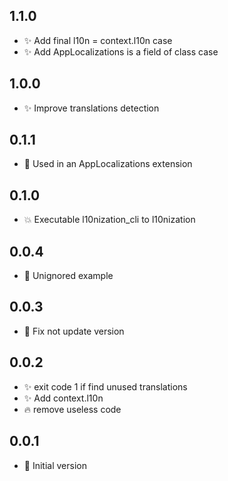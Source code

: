 ## 1.1.0

- ✨ Add final l10n = context.l10n case
- ✨ Add AppLocalizations is a field of class case

## 1.0.0

- ✨ Improve translations detection

## 0.1.1

- 🐛 Used in an AppLocalizations extension

## 0.1.0

- 💥 Executable l10nization_cli to l10nization

## 0.0.4

- 🐛 Unignored example

## 0.0.3

- 🐛 Fix not update version

## 0.0.2

- ✨ exit code 1 if find unused translations
- ✨ Add context.l10n
- 🔥 remove useless code

## 0.0.1

- 🎉 Initial version
